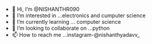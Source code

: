 - 👋 Hi, I’m @NISHANTHR090
- 👀 I’m interested in ...electronics and cumputer science
- 🌱 I’m currently learning ... computer science
- 💞️ I’m looking to collaborate on ...python
- 📫 How to reach me ...instagram-@nishanthyadavv_

<!---
NISHANTHR090/NISHANTHR090 is a ✨ special ✨ repository because its `README.md` (this file) appears on your GitHub profile.
You can click the Preview link to take a look at your changes.
--->
